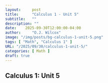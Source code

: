 ```yaml
---
layout:     post
title:      "Calculus 1 - Unit 5"
subtitle:   ""
description: ""
date:    2025-09-30T12:00:00-04:00
author:     "O.J. Wilcox"
image: "/img/posts/bg-calculus-1-unit-5.png"
tags: [ "Math", "Calculus 1" ]
URL: "/2025/09/30/calculus-1-unit-5/"
categories: [ Math ]
draft: true
---
```


## Calculus 1: Unit 5
